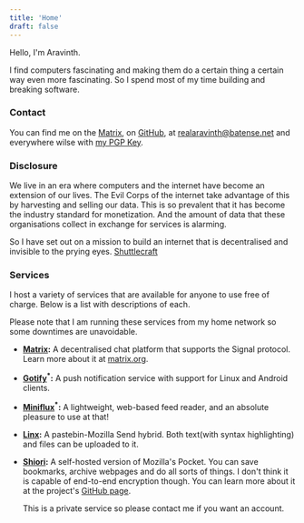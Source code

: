 ```yaml
---
title: 'Home'
draft: false
---
```


Hello, I'm Aravinth.

I find computers fascinating and making them do a certain thing a
certain way even more fascinating. So I spend most of my time building
and breaking software.

### Contact

You can find me on the [Matrix](https://matrix.to/#/@realaravinth:matrix.batsense.net),
on [GitHub](https://github.com/realaravinth), at
[realaravinth@batense.net](mailto:realaravinth@batsense.net) and
everywhere wilse with [my PGP Key](./aravinth.asc).

### Disclosure

We live in an era where computers and the internet have become an
extension of our lives. The Evil Corps of the internet take advantage of
this by harvesting and selling our data. This is so prevalent that it has
become the industry standard for monetization. And the amount of data that these
organisations collect in exchange for services is alarming.

So I have set out on a mission to build an internet that is decentralised
and invisible to the prying eyes.
[Shuttlecraft](https://github.com/shuttlecraft)

### Services

I host a variety of services that are available for anyone to use free
of charge. Below is a list with descriptions of each.

Please note that I am running these services from my home network so
some downtimes are unavoidable.

- **[Matrix](https://matrix.batsense.net):** A decentralised chat platform
  that supports the Signal protocol. Learn more about it at
  [matrix.org](https://matrix.org).

- **[Gotify](https://gotify.batsense.net/)<sup>\*</sup>:** A push notification
  service with support for Linux and Android clients.

- **[Miniflux](https://feeds.batsense.net/)<sup>\*</sup>:** A lightweight,
  web-based feed reader, and an absolute pleasure to use at that!

- **[Linx](https://linx.batsense.net):** A pastebin-Mozilla Send hybrid.
  Both text(with syntax highlighting) and files can be uploaded to it.

- **[Shiori](https://shiori.batsense.net):** A self-hosted version of
  Mozilla's Pocket. You can save bookmarks, archive webpages and do all
  sorts of things. I don't think it is capable of end-to-end encryption
  though. You can learn more about it at the project's [GitHub
  page](https://github.com/go-shiori/shiori).

  This is a private service so please contact me if you want an
  account.
